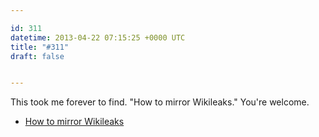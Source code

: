 ```yaml
---

id: 311
datetime: 2013-04-22 07:15:25 +0000 UTC
title: "#311"
draft: false


---
```


This took me forever to find. "How to mirror Wikileaks." You're welcome. 

 
 * [How to mirror Wikileaks](http://wlstorage.net/HOW-TO-MIRROR.txt)


